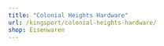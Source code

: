 ```yaml
---
title: "Colonial Heights Hardware"
url: /kingsport/colonial-heights-hardware/
shop: Eisenwaren
---
```

